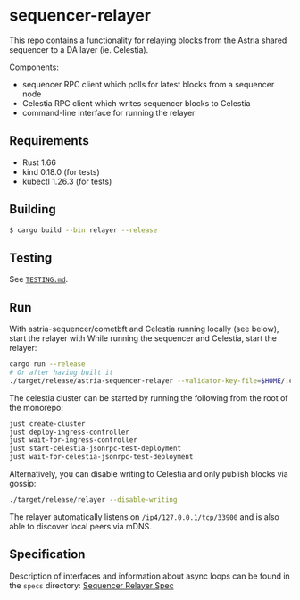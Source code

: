 # sequencer-relayer

This repo contains a functionality for relaying blocks from the Astria shared sequencer to a DA layer (ie. Celestia). 

Components:
- sequencer RPC client which polls for latest blocks from a sequencer node
- Celestia RPC client which writes sequencer blocks to Celestia
- command-line interface for running the relayer

## Requirements

- Rust 1.66
- kind 0.18.0 (for tests)
- kubectl 1.26.3 (for tests)

## Building

```sh
$ cargo build --bin relayer --release
```

## Testing

See [`TESTING.md`](./TESTING.md).

## Run

With astria-sequencer/cometbft and Celestia running locally (see below), start the relayer with
While running the sequencer and Celestia, start the relayer:
```sh
cargo run --release
# Or after having built it
./target/release/astria-sequencer-relayer --validator-key-file=$HOME/.cometbft/config/priv_validator_key.json
```

The celestia cluster can be started by running the following from the root of the monorepo:
```sh
just create-cluster
just deploy-ingress-controller
just wait-for-ingress-controller
just start-celestia-jsonrpc-test-deployment
just wait-for-celestia-jsonrpc-test-deployment
```

Alternatively, you can disable writing to Celestia and only publish blocks via gossip:
```sh
./target/release/relayer --disable-writing
```

The relayer automatically listens on `/ip4/127.0.0.1/tcp/33900` and is also able to discover local peers via mDNS.

## Specification

Description of interfaces and information about async loops can be found in
the `specs` directory: [Sequencer Relayer Spec](../../specs/sequencer-relayer.md)
